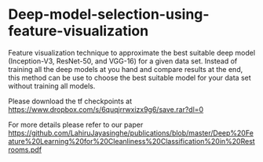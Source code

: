 # Deep-model-selection-using-feature-visualization
Feature visualization technique to approximate the best suitable deep model (Inception-V3, ResNet-50, and VGG-16) for a given data set. Instead of  training all the deep models at you hand and compare results at the end, this method can be use to choose the best suitable model for your data set without training all models.

Please download the tf checkpoints at https://www.dropbox.com/s/6quqjrrwxizx9g6/save.rar?dl=0

For more details please refer to our paper https://github.com/LahiruJayasinghe/publications/blob/master/Deep%20Feature%20Learning%20for%20Cleanliness%20Classification%20in%20Restrooms.pdf
